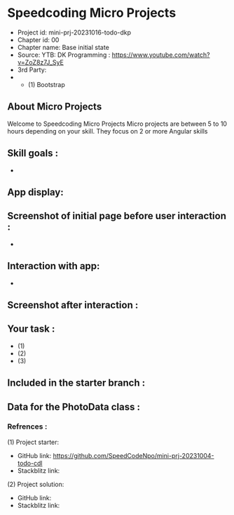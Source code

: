 # Speedcoding Micro Projects

- Project id: mini-prj-20231016-todo-dkp
- Chapter id: 00
- Chapter name: Base initial state
- Source: YTB: DK Programming : https://www.youtube.com/watch?v=ZoZ8z7J_SyE
- 3rd Party: 
- - (1) Bootstrap

## About Micro Projects

Welcome to Speedcoding Micro Projects
Micro projects are between 5 to 10 hours depending on your skill.
They focus on 2 or more Angular skills


## Skill goals :

- 

## App display:

  ## Screenshot of initial page before user interaction :

-
## Interaction with app:

-
## Screenshot after interaction :

## Your task :

- (1) 
- (2) 
- (3) 

## Included in the starter branch :

## Data for the PhotoData class :

### Refrences :

(1) Project starter:

- GitHub link: https://github.com/SpeedCodeNpo/mini-prj-20231004-todo-cdl
- Stackblitz link:

(2) Project solution:

- GitHub link: 
- Stackblitz link: